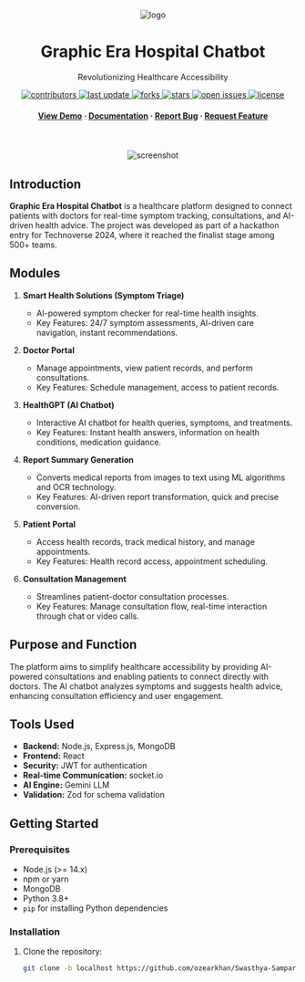 <br/>
<div align="center">

  <img src="swasthyaSampark/public/assets/graphic%20era%20hospital%20chatbot.svg" alt="logo" width="auto" height="auto" />
  <h1>Graphic Era Hospital Chatbot</h1>

  <p>
    Revolutionizing Healthcare Accessibility
  </p>


<!-- Badges -->
<p>
  <a href="https://github.com/ozearkhan/Swasthya-Sampark/graphs/contributors">
    <img src="https://img.shields.io/github/contributors/ozearkhan/Swasthya-Sampark" alt="contributors" />
  </a>
  <a href="">
    <img src="https://img.shields.io/github/last-commit/ozearkhan/Swasthya-Sampark" alt="last update" />
  </a>
  <a href="https://github.com/ozearkhan/Swasthya-Sampark/network/members">
    <img src="https://img.shields.io/github/forks/ozearkhan/Swasthya-Sampark" alt="forks" />
  </a>
  <a href="https://github.com/ozearkhan/Swasthya-Sampark/stargazers">
    <img src="https://img.shields.io/github/stars/ozearkhan/Swasthya-Sampark" alt="stars" />
  </a>
  <a href="https://github.com/ozearkhan/Swasthya-Sampark/issues/">
    <img src="https://img.shields.io/github/issues/ozearkhan/Swasthya-Sampark" alt="open issues" />
  </a>
  <a href="https://github.com/ozearkhan/Swasthya-Sampark/blob/master/LICENSE.txt">
    <img src="https://img.shields.io/github/license/ozearkhan/Swasthya-Sampark" alt="license" />
  </a>
</p>

<h4>
    <a href="https://drive.google.com/file/d/1v0I85PBp8XpNoFWS9Z-NxnL2xfkxgz2L/view?usp=sharing">View Demo</a>
  <span> · </span>
    <a href="https://github.com/ozearkhan/Swasthya-Sampark">Documentation</a>
  <span> · </span>
    <a href="https://github.com/ozearkhan/Swasthya-Sampark/issues/">Report Bug</a>
  <span> · </span>
    <a href="https://github.com/ozearkhan/Swasthya-Sampark/issues/">Request Feature</a>
  </h4>
</div>

<br />

<br/>
<div align="center"> 

  <img src="/swasthyaSampark/public/assets/homepage%20ss.svg" alt="screenshot" />
</div>

## Introduction

**Graphic Era Hospital Chatbot** is a healthcare platform designed to connect patients with doctors for real-time symptom tracking, consultations, and AI-driven health advice. The project was developed as part of a hackathon entry for Technoverse 2024, where it reached the finalist stage among 500+ teams.

## Modules

1. **Smart Health Solutions (Symptom Triage)**
   - AI-powered symptom checker for real-time health insights.
   - Key Features: 24/7 symptom assessments, AI-driven care navigation, instant recommendations.

2. **Doctor Portal**
   - Manage appointments, view patient records, and perform consultations.
   - Key Features: Schedule management, access to patient records.

3. **HealthGPT (AI Chatbot)**
   - Interactive AI chatbot for health queries, symptoms, and treatments.
   - Key Features: Instant health answers, information on health conditions, medication guidance.

4. **Report Summary Generation**
   - Converts medical reports from images to text using ML algorithms and OCR technology.
   - Key Features: AI-driven report transformation, quick and precise conversion.

5. **Patient Portal**
   - Access health records, track medical history, and manage appointments.
   - Key Features: Health record access, appointment scheduling.

6. **Consultation Management**
   - Streamlines patient-doctor consultation processes.
   - Key Features: Manage consultation flow, real-time interaction through chat or video calls.

## Purpose and Function

The platform aims to simplify healthcare accessibility by providing AI-powered consultations and enabling patients to connect directly with doctors. The AI chatbot analyzes symptoms and suggests health advice, enhancing consultation efficiency and user engagement.

## Tools Used

- **Backend:** Node.js, Express.js, MongoDB
- **Frontend:** React
- **Security:** JWT for authentication
- **Real-time Communication:** socket.io
- **AI Engine:** Gemini LLM
- **Validation:** Zod for schema validation

## Getting Started

### Prerequisites

- Node.js (>= 14.x)
- npm or yarn
- MongoDB
- Python 3.8+
- `pip` for installing Python dependencies

### Installation

1. Clone the repository:
   ```bash
   git clone -b localhost https://github.com/ozearkhan/Swasthya-Sampark.git

